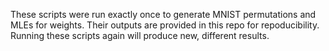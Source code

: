 These scripts were run exactly once to generate MNIST permutations and MLEs for weights. Their outputs are provided in this repo for repoducibility. Running these scripts again will produce new, different results.
